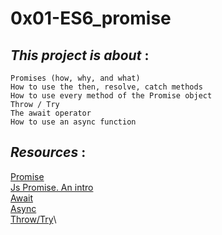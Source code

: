 # 0x01-ES6_promise
## *This project is about* :
    
    Promises (how, why, and what)
    How to use the then, resolve, catch methods
    How to use every method of the Promise object
    Throw / Try
    The await operator
    How to use an async function


## *Resources* :
<a href='https://intranet.alxswe.com/rltoken/j_0FTFbkTg42JMcAbNPOVQ'>Promise</a>\
<a href='https://intranet.alxswe.com/rltoken/2Q2LzNFokcUwpA2u3FKG6Q'>Js Promise. An intro</a>\
<a href='https://intranet.alxswe.com/rltoken/UXb3S2PMBe-SLJ55isMcow'>Await</a>\
<a href='https://intranet.alxswe.com/rltoken/_K0C7pgEjwaIzU9RpwCb8g'>Async</a>\
<a href='https://intranet.alxswe.com/rltoken/UTjDgvKk5l892Xslh0vqcQ'>Throw/Try</a>\
